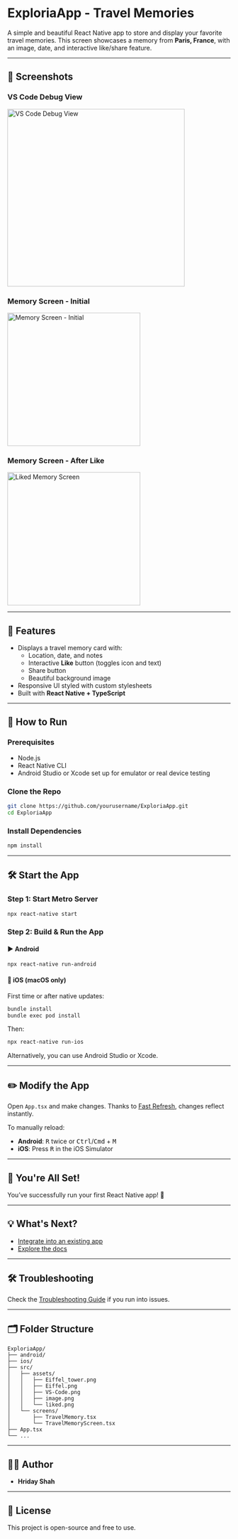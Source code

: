 # ExploriaApp - Travel Memories

A simple and beautiful React Native app to store and display your favorite travel memories. This screen showcases a memory from **Paris, France**, with an image, date, and interactive like/share feature.

---

## 📱 Screenshots

### VS Code Debug View
<img src="./src/assets/VS.png" alt="VS Code Debug View" width="400"/>

### Memory Screen - Initial
<img src="./src/assets/default.png" alt="Memory Screen - Initial" width="300"/>

### Memory Screen - After Like
<img src="./src/assets/after-like.png" alt="Liked Memory Screen" width="300"/>

---

## 🔧 Features

- Displays a travel memory card with:
  - Location, date, and notes
  - Interactive **Like** button (toggles icon and text)
  - Share button
  - Beautiful background image
- Responsive UI styled with custom stylesheets
- Built with **React Native + TypeScript**

---

## 🚀 How to Run

### Prerequisites

- Node.js
- React Native CLI
- Android Studio or Xcode set up for emulator or real device testing

### Clone the Repo

```bash
git clone https://github.com/yourusername/ExploriaApp.git
cd ExploriaApp
```

### Install Dependencies

```bash
npm install
```

---

## 🛠️ Start the App

### Step 1: Start Metro Server

```bash
npx react-native start
```

### Step 2: Build & Run the App

#### ▶️ Android

```bash
npx react-native run-android
```

#### 🍏 iOS (macOS only)

First time or after native updates:

```bash
bundle install
bundle exec pod install
```

Then:

```bash
npx react-native run-ios
```

Alternatively, you can use Android Studio or Xcode.

---

## ✏️ Modify the App

Open `App.tsx` and make changes. Thanks to [Fast Refresh](https://reactnative.dev/docs/fast-refresh), changes reflect instantly.

To manually reload:

- **Android**: <kbd>R</kbd> twice or <kbd>Ctrl</kbd>/<kbd>Cmd</kbd> + <kbd>M</kbd>
- **iOS**: Press <kbd>R</kbd> in the iOS Simulator

---

## 🎉 You're All Set!

You’ve successfully run your first React Native app! 🥳

---

## 💡 What's Next?

- [Integrate into an existing app](https://reactnative.dev/docs/integration-with-existing-apps)
- [Explore the docs](https://reactnative.dev/docs/getting-started)

---

## 🛠️ Troubleshooting

Check the [Troubleshooting Guide](https://reactnative.dev/docs/troubleshooting) if you run into issues.

---

## 🗂️ Folder Structure

```
ExploriaApp/
├── android/
├── ios/
├── src/
│   ├── assets/
│   │   ├── Eiffel_tower.png
│   │   ├── Eiffel.png
│   │   ├── VS-Code.png
│   │   ├── image.png
│   │   └── liked.png
│   └── screens/
│       ├── TravelMemory.tsx
│       └── TravelMemoryScreen.tsx
├── App.tsx
└── ...
```

---

## 👨‍💻 Author

- **Hriday Shah**

---

## 📄 License

This project is open-source and free to use.
